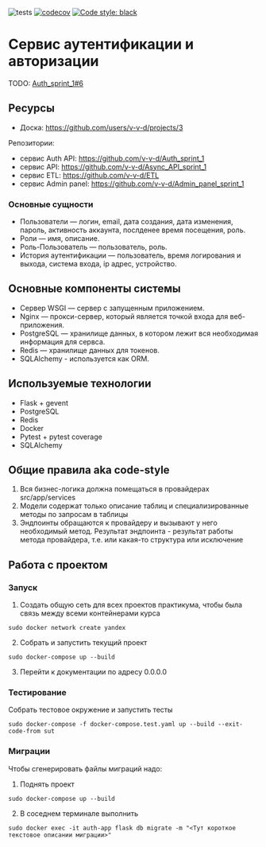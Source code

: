 ![tests](https://github.com/v-v-d/Auth_sprint_1/actions/workflows/tests.yml/badge.svg)
[![codecov](https://codecov.io/gh/v-v-d/Auth_sprint_1/branch/main/graph/badge.svg?token=Q8NOGB813N)](https://codecov.io/gh/v-v-d/Auth_sprint_1)
<a href="https://github.com/psf/black"><img alt="Code style: black" src="https://img.shields.io/badge/code%20style-black-000000.svg"></a>

# Сервис аутентификации и авторизации
TODO: [Auth_sprint_1#6](https://github.com/v-v-d/Auth_sprint_1/issues/6)

## Ресурсы
- Доска: https://github.com/users/v-v-d/projects/3

Репозитории:
- сервис Auth API: https://github.com/v-v-d/Auth_sprint_1
- сервис API: https://github.com/v-v-d/Async_API_sprint_1
- сервис ETL: https://github.com/v-v-d/ETL
- сервис Admin panel: https://github.com/v-v-d/Admin_panel_sprint_1


### Основные сущности
- Пользователи — логин, email, дата создания, дата изменения, пароль, активность аккаунта, послденее время посещения, роль.
- Роли — имя, описание.
- Роль-Пользователь — пользователь, роль.
- История аутентификации — пользователь, время логирования и выхода, система входа, ip адрес, устройство.

## Основные компоненты системы
- Cервер WSGI — сервер с запущенным приложением.
- Nginx — прокси-сервер, который является точкой входа для веб-приложения.
- PostgreSQL — хранилище данных, в котором лежит вся необходимая информация для сервса.
- Redis — хранилище данных для токенов.
- SQLAlchemy - используется как ORM.

## Используемые технологии
- Flask + gevent
- PostgreSQL
- Redis
- Docker
- Pytest + pytest coverage
- SQLAlchemy



## Общие правила aka code-style
1. Вся бизнес-логика должна помещаться в провайдерах src/app/services
2. Модели содержат только описание таблиц и специализированные методы по запросам в таблицы
3. Эндпоинты обращаются к провайдеру и вызывают у него необходимый метод. Результат эндпоинта - 
результат работы метода провайдера, т.е. или какая-то структура или исключение 

## Работа с проектом
### Запуск
1. Создать общую сеть для всех проектов практикума, чтобы была связь между всеми контейнерами курса
```shell
sudo docker network create yandex
```
2. Собрать и запустить текущий проект
```shell
sudo docker-compose up --build
```
3. Перейти к документации по адресу 0.0.0.0

### Тестирование
Собрать тестовое окружение и запустить тесты
```shell
sudo docker-compose -f docker-compose.test.yaml up --build --exit-code-from sut
```

### Миграции
Чтобы сгенерировать файлы миграций надо:
1. Поднять проект
```shell
sudo docker-compose up --build
```
2. В соседнем терминале выполнить
```shell
sudo docker exec -it auth-app flask db migrate -m "<Тут короткое текстовое описании миграции>"
```



